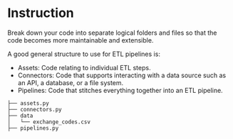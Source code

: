 # Instruction 

Break down your code into separate logical folders and files so that the code becomes more maintainable and extensible. 

A good general structure to use for ETL pipelines is: 
- Assets: Code relating to individual ETL steps. 
- Connectors: Code that supports interacting with a data source such as an API, a database, or a file system. 
- Pipelines: Code that stitches everything together into an ETL pipeline. 

```
├── assets.py
├── connectors.py
├── data
│   └── exchange_codes.csv
├── pipelines.py
```
